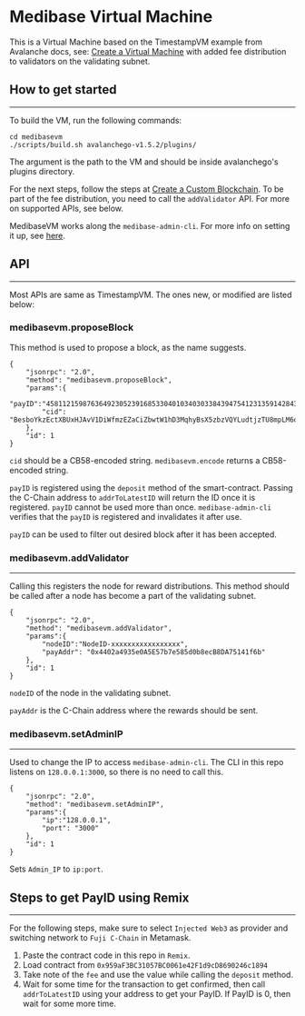 # Medibase Virtual Machine

This is a Virtual Machine based on the TimestampVM example from Avalanche docs, see: [Create a Virtual Machine](https://docs.avax.network/build/tutorials/platform/create-a-virtual-machine-vm) with added fee distribution to validators on the validating subnet. 

## How to get started
-------------
To build the VM, run the following commands:
```
cd medibasevm
./scripts/build.sh avalanchego-v1.5.2/plugins/
```
The argument is the path to the VM and should be inside avalanchego's plugins directory.

For the next steps, follow the steps at [Create a Custom Blockchain](https://docs.avax.network/build/tutorials/platform/create-custom-blockchain). To be part of the fee distribution, you need to call the `addValidator` API. For more on supported APIs, see below.

MedibaseVM works along the `medibase-admin-cli`. For more info on setting it up, see [here](https://github.com/encKrish/Medibase/blob/master/medibase-admin-cli/README.md). 

## API
-----
Most APIs are same as TimestampVM. The ones new, or modified are listed below:
### medibasevm.proposeBlock
This method is used to propose a block, as the name suggests.
```
{
    "jsonrpc": "2.0",
    "method": "medibasevm.proposeBlock",
    "params":{
        "payID":"45811215987636492305239168533040103403033843947541231359142843447755395066473",
        "cid": "BesboYkzEctXBUxHJAvV1DiWfmzEZaCiZbwtW1hD3MqhyBsX5zbzVQYLudtjzTU8mpLM6qDJDDcH4aUyT5JEQ4zLbC5i2"
    },
    "id": 1
}
```

`cid` should be a CB58-encoded string. `medibasevm.encode` returns a CB58-encoded string. 

`payID` is registered using the `deposit` method of the smart-contract. Passing the C-Chain address to `addrToLatestID` will return the ID once it is registered. `payID` cannot be used more than once. `medibase-admin-cli` verifies that the `payID` is registered and invalidates it after use.

`payID` can be used to filter out desired block after it has been accepted.

### medibasevm.addValidator
----
Calling this registers the node for reward distributions. This method should be called after a node has become a part of the validating subnet.
```
{
    "jsonrpc": "2.0",
    "method": "medibasevm.addValidator",
    "params":{
        "nodeID":"NodeID-xxxxxxxxxxxxxxxxx",
        "payAddr": "0x4402a4935e0A5E57b7e585d0b8ecB8DA75141f6b"
    },
    "id": 1
}
```

`nodeID` of the node in the validating subnet.

`payAddr` is the C-Chain address where the rewards should be sent.

### medibasevm.setAdminIP
----
Used to change the IP to access `medibase-admin-cli`. The CLI in this repo listens on `128.0.0.1:3000`, so there is no need to call this.
```
{
    "jsonrpc": "2.0",
    "method": "medibasevm.setAdminIP",
    "params":{
        "ip":"128.0.0.1",
        "port": "3000"
    },
    "id": 1
}
```
Sets `Admin_IP` to `ip:port`.

## Steps to get PayID using Remix
----
For the following steps, make sure to select `Injected Web3` as provider and switching network to `Fuji C-Chain` in Metamask.
1. Paste the contract code in this repo in `Remix`.
2. Load contract from `0x959aF3BC31057BC0061e42F1d9cD8690246c1894`
3. Take note of the `fee` and use the value while calling the `deposit` method.
4. Wait for some time for the transaction to get confirmed, then call `addrToLatestID` using your address to get your PayID. If PayID is 0, then wait for some more time.
